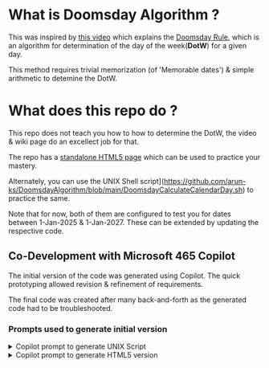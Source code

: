 # What is Doomsday Algorithm ?
This was inspired by [this video](https://www.youtube.com/watch?v=z2x3SSBVGJU) which explains the [Doomsday Rule](https://en.wikipedia.org/wiki/Doomsday_rule), which is an algorithm for determination of the day of the week(**DotW**) for a given day.

This method requires trivial memorization (of 'Memorable dates') & simple arithmetic to detemine the DotW.

# What does this repo do ?
This repo does not teach you how to how to determine the DotW, the video & wiki page do an excellect job for that.

The repo has a [standalone HTML5 page](https://arun-ks.github.io/DoomsdayAlgorithm/) which can be used to practice your mastery. 

Alternately, you can use the UNIX Shell script](https://github.com/arun-ks/DoomsdayAlgorithm/blob/main/DoomsdayCalculateCalendarDay.sh) to practice the same.

Note that for now, both of them are configured to test you for dates between 1-Jan-2025 & 1-Jan-2027. These can be extended by updating the respective code.


## Co-Development with Microsoft 465 Copilot
The initial version of the code was generated using Copilot. The quick prototyping allowed revision & refinement of requirements.

The final code was created after many back-and-forth as the generated code had to be troubleshooted.


### Prompts used to generate initial version
<details closed>
<summary>Copilot prompt to generate UNIX Script  </summary>

```
Give me a short UNIX shell script which will  print a random date between 1-Jan-2025 to 1-Jan-2027 in a loop, and ask user to guess which day of the week that date corresponds to.
The user would respond with 0-6 (0 for Sun, 1 for Mon ..6 for Sat).
There after, the script will print the user response as string ("Sun", "Mon"...) and also the actual day of the week of the date it had generated earlier.

The script should keep score of how many user guesses were correct & the total question asked.
The loop should exit if user inputs date of week as 99
```

</details>

<details closed>
<summary>Copilot prompt to generate HTML5 version</summary>
  
```
now, I need a standalone HTML version for this.
The page should generate random date, but instead of typing user input, I should have 7 boxes for each day (include the number 0-6 in the captions along with the name of the day).
The score should be easily visible too.
```

</details>

